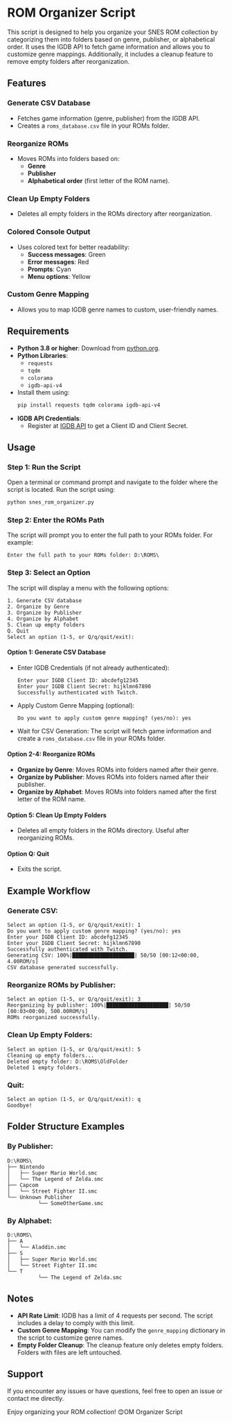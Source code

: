 # ROM Organizer Script

This script is designed to help you organize your SNES ROM collection by categorizing them into folders based on genre, publisher, or alphabetical order. It uses the IGDB API to fetch game information and allows you to customize genre mappings. Additionally, it includes a cleanup feature to remove empty folders after reorganization.

## Features

### Generate CSV Database
- Fetches game information (genre, publisher) from the IGDB API.
- Creates a `roms_database.csv` file in your ROMs folder.

### Reorganize ROMs
- Moves ROMs into folders based on:
     - **Genre**
     - **Publisher**
     - **Alphabetical order** (first letter of the ROM name).

### Clean Up Empty Folders
- Deletes all empty folders in the ROMs directory after reorganization.

### Colored Console Output
- Uses colored text for better readability:
     - **Success messages**: Green
     - **Error messages**: Red
     - **Prompts**: Cyan
     - **Menu options**: Yellow

### Custom Genre Mapping
- Allows you to map IGDB genre names to custom, user-friendly names.

## Requirements

- **Python 3.8 or higher**: Download from [python.org](https://www.python.org/).
- **Python Libraries**:
     - `requests`
     - `tqdm`
     - `colorama`
     - `igdb-api-v4`
- Install them using:
     ```bash
     pip install requests tqdm colorama igdb-api-v4
     ```
- **IGDB API Credentials**:
     - Register at [IGDB API](https://api-docs.igdb.com/) to get a Client ID and Client Secret.

## Usage

### Step 1: Run the Script
Open a terminal or command prompt and navigate to the folder where the script is located. Run the script using:
```bash
python snes_rom_organizer.py
```

### Step 2: Enter the ROMs Path
The script will prompt you to enter the full path to your ROMs folder. For example:
```
Enter the full path to your ROMs folder: D:\ROMS\
```

### Step 3: Select an Option
The script will display a menu with the following options:
```
1. Generate CSV database
2. Organize by Genre
3. Organize by Publisher
4. Organize by Alphabet
5. Clean up empty folders
Q. Quit
Select an option (1-5, or Q/q/quit/exit):
```

#### Option 1: Generate CSV Database
- Enter IGDB Credentials (if not already authenticated):
     ```
     Enter your IGDB Client ID: abcdefg12345
     Enter your IGDB Client Secret: hijklmn67890
     Successfully authenticated with Twitch.
     ```
- Apply Custom Genre Mapping (optional):
     ```
     Do you want to apply custom genre mapping? (yes/no): yes
     ```
- Wait for CSV Generation:
     The script will fetch game information and create a `roms_database.csv` file in your ROMs folder.

#### Option 2-4: Reorganize ROMs
- **Organize by Genre**: Moves ROMs into folders named after their genre.
- **Organize by Publisher**: Moves ROMs into folders named after their publisher.
- **Organize by Alphabet**: Moves ROMs into folders named after the first letter of the ROM name.

#### Option 5: Clean Up Empty Folders
- Deletes all empty folders in the ROMs directory. Useful after reorganizing ROMs.

#### Option Q: Quit
- Exits the script.

## Example Workflow

### Generate CSV:
```
Select an option (1-5, or Q/q/quit/exit): 1
Do you want to apply custom genre mapping? (yes/no): yes
Enter your IGDB Client ID: abcdefg12345
Enter your IGDB Client Secret: hijklmn67890
Successfully authenticated with Twitch.
Generating CSV: 100%|████████████████████| 50/50 [00:12<00:00,  4.00ROM/s]
CSV database generated successfully.
```

### Reorganize ROMs by Publisher:
```
Select an option (1-5, or Q/q/quit/exit): 3
Reorganizing by publisher: 100%|████████████████████| 50/50 [00:03<00:00, 500.00ROM/s]
ROMs reorganized successfully.
```

### Clean Up Empty Folders:
```
Select an option (1-5, or Q/q/quit/exit): 5
Cleaning up empty folders...
Deleted empty folder: D:\ROMS\OldFolder
Deleted 1 empty folders.
```

### Quit:
```
Select an option (1-5, or Q/q/quit/exit): q
Goodbye!
```

## Folder Structure Examples

### By Publisher:
```
D:\ROMS\
├── Nintendo
│   ├── Super Mario World.smc
│   └── The Legend of Zelda.smc
├── Capcom
│   └── Street Fighter II.smc
└── Unknown Publisher
          └── SomeOtherGame.smc
```

### By Alphabet:
```
D:\ROMS\
├── A
│   └── Aladdin.smc
├── S
│   ├── Super Mario World.smc
│   └── Street Fighter II.smc
└── T
          └── The Legend of Zelda.smc
```

## Notes

- **API Rate Limit**: IGDB has a limit of 4 requests per second. The script includes a delay to comply with this limit.
- **Custom Genre Mapping**: You can modify the `genre_mapping` dictionary in the script to customize genre names.
- **Empty Folder Cleanup**: The cleanup feature only deletes empty folders. Folders with files are left untouched.

## Support

If you encounter any issues or have questions, feel free to open an issue or contact me directly.

Enjoy organizing your ROM collection! 😊OM Organizer Script